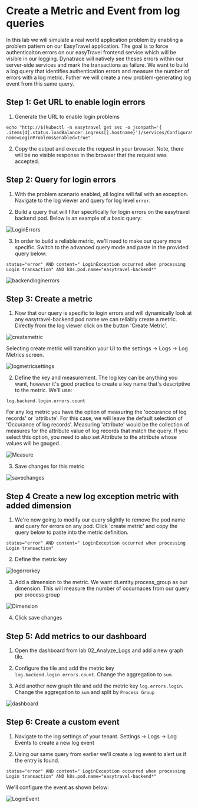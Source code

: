 # Create a Metric and Event from log queries

In this lab we will simulate a real world application problem by enabling a problem pattern on our EasyTravel application. The goal is to force authenticaiton errors on our easyTravel frontend service which will be visible in our logging. Dynatrace will natively see theses errors within our server-side services and mark the transactions as failure. We want to build a log query that identifies authentication errors and measure the number of errors with a log metric. Futher we will create a new problem-generating log event from this same query. 

## Step 1: Get URL to enable login errors


1. Generate the URL to enable login problems

```
echo "http://$(kubectl -n easytravel get svc -o jsonpath='{ .items[4].status.loadBalancer.ingress[].hostname}')/services/ConfigurationService/setPluginEnabled?name=LoginProblems&enabled=true"
```

2. Copy the output and execute the request in your browser. Note, there will be no visible response in the browser that the request was accepted.

## Step 2: Query for login errors

1. With the problem scenario enabled, all logins will fail with an exception. Navigate to the log viewer and query for log level `error`.

2. Build a query that will filter specifically for login errors on the easytravel backend pod. Below is an example of a basic query:

![LoginErrors](../resources/loginerrors.png)

3. In order to build a reliable metric, we'll need to make our query more specific. Switch to the advanced query mode and paste in the provided query below:

```
status="error" AND content=" LoginException occurred when processing Login transaction" AND k8s.pod.name="easytravel-backend*"
```

![backendloginerrors](../resources/backendloginerrors.png)

## Step 3: Create a metric

1. Now that our query is specific to login errors and will dynamically look at any easytravel-backend pod name we can reliably create a metric. Directly from the log viewer click on the button 'Create Metric'.

![createmetric](../resources/createmetric.png)

Selecting create metric will transition your UI to the settings -> Logs -> Log Metrics screen.

![logmetricsettings](../resources/logmetricsettings.png)

2. Define the key and measurement. The log key can be anything you want, however it's good practice to create a key name that's descriptive to the metric. We'll use:

```
log.backend.login.errors.count
```

For any log metric you have the option of measuring the 'occurance of log records' or 'attribute'. For this case, we will leave the default selection of 'Occurance of log records'. Measuring 'attribute' would be the collection of measures for the attribute value of log records that match the query. If you select this option, you need to also set Attribute to the attribute whose values will be gauged..

![Measure](../resources/measure.png)

3. Save changes for this metric

![savechanges](../resources/savechanges.png)

## Step 4 Create a new log exception metric with added dimension

1. We're now going to modify our query slightly to remove the pod name and query for errors on any pod. Click 'create metric' and copy the query below to paste into the metric definition.

```
status="error" AND content=" LoginException occurred when processing Login transaction"
```
2. Define the metric key

![logerrorkey](../resources/logerrorkey.png)

3. Add a dimension to the metric. We want dt.entity.process_group as our dimension. This will measure the number of occurnaces from our query per process group

![Dimension](../resources/dimension.png)

4. Click save changes

## Step 5: Add metrics to our dashboard

1. Open the dashboard from lab 02_Analyze_Logs and add a new graph tile.

2. Configure the tile and add the metric key `log.backend.login.errors.count`. Change the aggregation to `sum`.

3. Add another new graph tile and add the metric key `log.errors.login`. Change the aggregation to `sum` and split by `Process Group`

![dashboard](../resources/dashboard.png)

## Step 6: Create a custom event

1. Navigate to the log settings of your tenant. Settings -> Logs -> Log Events to create a new log event

2. Using our same query from earlier we'll create a log event to alert us if the entry is found. 

```
status="error" AND content=" LoginException occurred when processing Login transaction" AND k8s.pod.name="easytravel-backend*"
```

We'll configure the event as shown below:

![LoginEvent](../resources/LoginErrorEvent.png)




